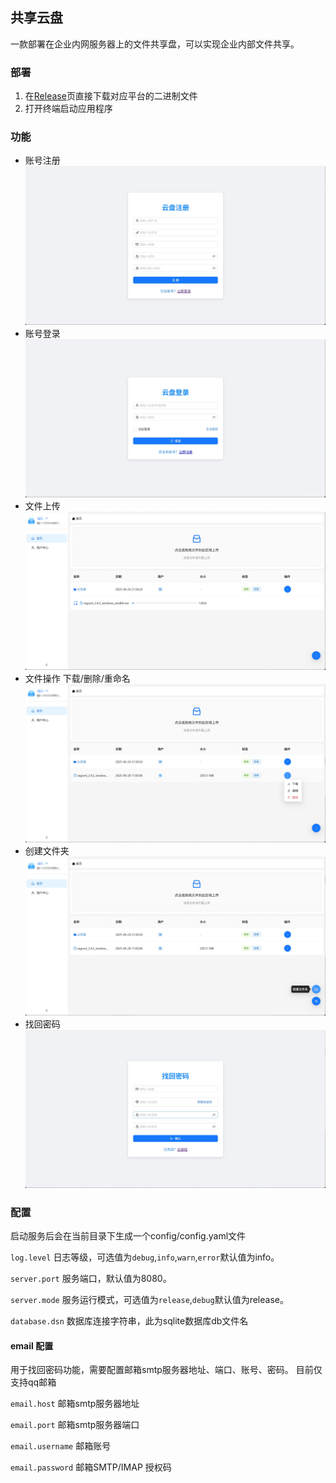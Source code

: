 ## 共享云盘

一款部署在企业内网服务器上的文件共享盘，可以实现企业内部文件共享。

### 部署
1. 在[Release](https://github.com/wesmile2020/cloud-drive/releases)页直接下载对应平台的二进制文件
2. 打开终端启动应用程序

### 功能
- 账号注册
![注册](images/register.png)
- 账号登录
![登录](images/login.png)
- 文件上传
![上传](images/upload.png)
- 文件操作
下载/删除/重命名
![下载/删除](images/download_delete.png)
- 创建文件夹
![创建文件夹](images/create_directory.png)
- 找回密码
![找回密码](images/retrieve_password.png)

### 配置
启动服务后会在当前目录下生成一个config/config.yaml文件

`log.level` 日志等级，可选值为`debug`,`info`,`warn`,`error`默认值为info。

`server.port` 服务端口，默认值为8080。

`server.mode` 服务运行模式，可选值为`release`,`debug`默认值为release。

`database.dsn` 数据库连接字符串，此为sqlite数据库db文件名

#### email 配置
用于找回密码功能，需要配置邮箱smtp服务器地址、端口、账号、密码。
目前仅支持qq邮箱

`email.host` 邮箱smtp服务器地址

`email.port` 邮箱smtp服务器端口

`email.username` 邮箱账号

`email.password` 邮箱SMTP/IMAP 授权码

